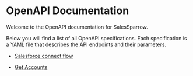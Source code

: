 # OpenAPI Documentation 

Welcome to the OpenAPI documentation for SalesSparrow.

Below you will find a list of all OpenAPI specifications. Each specification is a YAML file that describes the API endpoints and their parameters.

- [Salesforce connect flow](#https://github.com/TrueSparrowSystems/AI-SalesSparrow-API/blob/salesforce_connect/src/main/resources/docs/openapiSpecifications/SalesforceConnectFlow.yaml)

- [Get Accounts](#https://github.com/TrueSparrowSystems/AI-SalesSparrow-API/blob/salesforce_connect/src/main/resources/docs/openapiSpecifications/GetAccounts.yaml)


